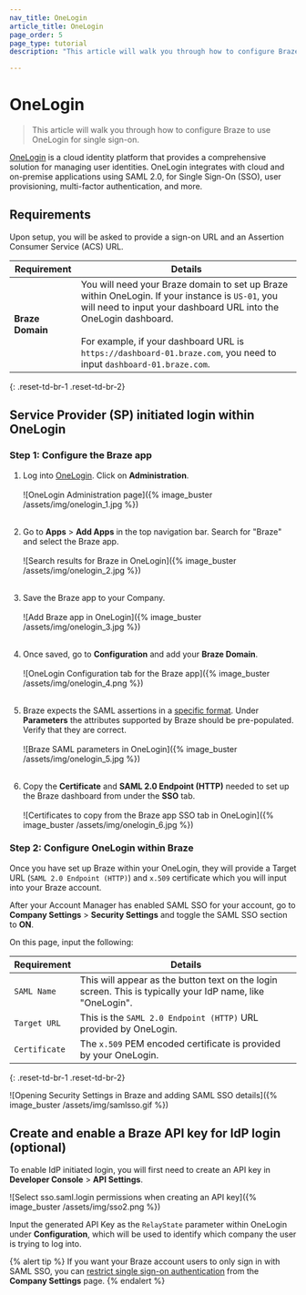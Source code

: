 ```yaml
---
nav_title: OneLogin
article_title: OneLogin
page_order: 5
page_type: tutorial
description: "This article will walk you through how to configure Braze to use OneLogin for single sign-on."

---
```


# OneLogin

> This article will walk you through how to configure Braze to use OneLogin for single sign-on.

[OneLogin](https://www.onelogin.com/) is a cloud identity platform that provides a comprehensive solution for managing user identities. OneLogin integrates with cloud and on-premise applications using SAML 2.0, for Single Sign-On (SSO), user provisioning, multi-factor authentication, and more.

## Requirements

Upon setup, you will be asked to provide a sign-on URL and an Assertion Consumer Service (ACS) URL.  

| Requirement | Details |
|---|---|
| **Braze Domain** | You will need your Braze domain to set up Braze within OneLogin. If your instance is `US-01`, you will need to input your dashboard URL into the OneLogin dashboard. <br><br> For example, if your dashboard URL is `https://dashboard-01.braze.com`, you need to input `dashboard-01.braze.com`.  |
{: .reset-td-br-1 .reset-td-br-2}

## Service Provider (SP) initiated login within OneLogin

### Step 1: Configure the Braze app

1. Log into [OneLogin](https://app.onelogin.com/login). Click on **Administration**.<br><br>
    ![OneLogin Administration page]({% image_buster /assets/img/onelogin_1.jpg %})<br><br>

2. Go to **Apps** > **Add Apps** in the top navigation bar. Search for "Braze" and select the Braze app.<br><br>
    ![Search results for Braze in OneLogin]({% image_buster /assets/img/onelogin_2.jpg %})<br><br>

3. Save the Braze app to your Company.<br><br>
    ![Add Braze app in OneLogin]({% image_buster /assets/img/onelogin_3.jpg %})<br><br>

4. Once saved, go to **Configuration** and add your **Braze Domain**.<br><br>
    ![OneLogin Configuration tab for the Braze app]({% image_buster /assets/img/onelogin_4.png %})<br><br>

5. Braze expects the SAML assertions in a [specific format][1]. Under **Parameters** the attributes supported by Braze should be pre-populated. Verify that they are correct.<br><br>
    ![Braze SAML parameters in OneLogin]({% image_buster /assets/img/onelogin_5.jpg %})<br><br>

6. Copy the **Certificate** and **SAML 2.0 Endpoint (HTTP)** needed to set up the Braze dashboard from under the **SSO** tab.<br><br>
    ![Certificates to copy from the Braze app SSO tab in OneLogin]({% image_buster /assets/img/onelogin_6.jpg %})

### Step 2: Configure OneLogin within Braze

Once you have set up Braze within your OneLogin, they will provide a Target URL (`SAML 2.0 Endpoint (HTTP)`) and `x.509` certificate which you will input into your Braze account.

After your Account Manager has enabled SAML SSO for your account, go to **Company Settings** > **Security Settings** and toggle the SAML SSO section to **ON**.

On this page, input the following:

| Requirement | Details |
|---|---|
| `SAML Name` | This will appear as the button text on the login screen. This is typically your IdP name, like "OneLogin". |
| `Target URL` | This is the `SAML 2.0 Endpoint (HTTP)` URL provided by OneLogin.|
| `Certificate` | The `x.509` PEM encoded certificate is provided by your OneLogin. |
{: .reset-td-br-1 .reset-td-br-2}

![Opening Security Settings in Braze and adding SAML SSO details]({% image_buster /assets/img/samlsso.gif %})

## Create and enable a Braze API key for IdP login (optional)

To enable IdP initiated login, you will first need to create an API key in **Developer Console** > **API Settings**.

![Select sso.saml.login permissions when creating an API key]({% image_buster /assets/img/sso2.png %})

Input the generated API Key as the `RelayState` parameter within OneLogin under **Configuration**, which will be used to identify which company the user is trying to log into.

{% alert tip %}
If you want your Braze account users to only sign in with SAML SSO, you can [restrict single sign-on authentication]({{site.baseurl}}/user_guide/administrative/access_braze/single_sign_on/set_up/#restriction) from the **Company Settings** page.
{% endalert %}

[1]: {{site.baseurl}}/user_guide/administrative/access_braze/single_sign_on/set_up/#configure-your-identity-provider
